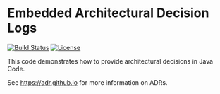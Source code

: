 # Embedded Architectural Decision Logs

[![Build Status](https://travis-ci.org/koppor/embedded-adl.svg?branch=master)](https://travis-ci.org/koppor/embedded-adl)
[![License](https://img.shields.io/badge/license-EPL-blue.svg)](LICENSE)

This code demonstrates how to provide architectural decisions in Java Code.

See <https://adr.github.io> for more information on ADRs.

